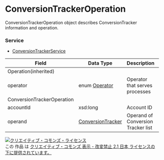 # ConversionTrackerOperation
ConversionTrackerOperation object describes ConversionTracker information and operation.
### Service
+ [ConversionTrackerService](../services/ConversionTrackerService.md)

| Field | Data Type | Description | restriction | 
|---|---|---|---|
| Operation(inherited)||||
| operator| enum <a href="./Operator.md">Operator</a>| Operator that serves processes| Req |
| ConversionTrackerOperation||||
| accountId| xsd:long| Account ID| Req |
| operand| <a href="./ConversionTracker.md">ConversionTracker</a>| Operand of Conversion Tracker list| Req |
<a rel="license" href="http://creativecommons.org/licenses/by-nd/2.1/jp/"><img alt="クリエイティブ・コモンズ・ライセンス" style="border-width:0" src="https://i.creativecommons.org/l/by-nd/2.1/jp/88x31.png" /></a><br />この 作品 は <a rel="license" href="http://creativecommons.org/licenses/by-nd/2.1/jp/">クリエイティブ・コモンズ 表示 - 改変禁止 2.1 日本 ライセンスの下に提供されています。</a>

